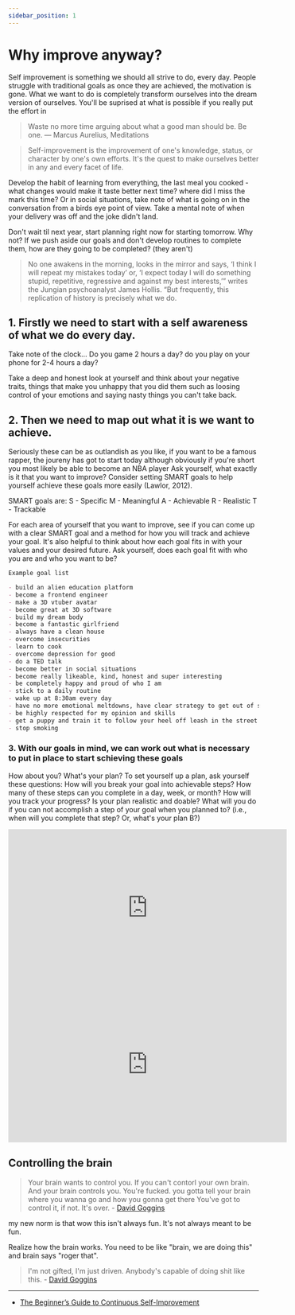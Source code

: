 ```yaml
---
sidebar_position: 1
---
```



# Why improve anyway?

Self improvement is something we should all strive to do, every day. People struggle with traditional goals as once they are achieved, the motivation is gone. What we want to do is completely transform ourselves into the dream version of ourselves. You'll be suprised at what is possible if you really put the effort in

> Waste no more time arguing about what a good man should be. Be one. ― Marcus Aurelius, Meditations

> Self-improvement is the improvement of one's knowledge, status, or character by one's own efforts. It's the quest to make ourselves better in any and every facet of life.

Develop the habit of learning from everything, the last meal you cooked - what changes would make it taste better next time? where did I miss the mark this time? Or in social situations, take note of what is going on in the conversation from a birds eye point of view. Take a mental note of when your delivery was off and the joke didn't land.

Don't wait til next year, start planning right now for starting tomorrow. Why not? If we push aside our goals and don't develop routines to complete them, how are they going to be completed? (they aren't)

> No one awakens in the morning, looks in the mirror and says, ‘I think I will repeat my mistakes today’ or, ‘I expect today I will do something stupid, repetitive, regressive and against my best interests,’” writes the Jungian psychoanalyst James Hollis. “But frequently, this replication of history is precisely what we do.

## 1. Firstly we need to start with a self awareness of what we do every day.
Take note of the clock... Do you game 2 hours a day? do you play on your phone for 2-4 hours a day?

Take a deep and honest look at yourself and think about your negative traits, things that make you unhappy that you did them such as loosing control of your emotions and saying nasty things you can't take back.

## 2. Then we need to map out what it is we want to achieve.
Seriously these can be as outlandish as you like, if you want to be a famous rapper, the joureny has got to start today
although obviously if you're short you most likely be able to become an NBA player
Ask yourself, what exactly is it that you want to improve? Consider setting SMART goals to help yourself achieve these goals more easily (Lawlor, 2012).

SMART goals are: S - Specific M - Meaningful A - Achievable R - Realistic T - Trackable

For each area of yourself that you want to improve, see if you can come up with a clear SMART goal and a method for how you will track and achieve your goal. It's also helpful to think about how each goal fits in with your values and your desired future. Ask yourself, does each goal fit with who you are and who you want to be?

```md
Example goal list

- build an alien education platform
- become a frontend engineer
- make a 3D vtuber avatar
- become great at 3D software
- build my dream body
- become a fantastic girlfriend
- always have a clean house
- overcome insecurities
- learn to cook
- overcome depression for good
- do a TED talk
- become better in social situations
- become really likeable, kind, honest and super interesting
- be completely happy and proud of who I am
- stick to a daily routine
- wake up at 8:30am every day
- have no more emotional meltdowns, have clear strategy to get out of stress
- be highly respected for my opinion and skills
- get a puppy and train it to follow your heel off leash in the street + more cool tricks
- stop smoking
```

### 3. With our goals in mind, we can work out what is necessary to put in place to start schieving these goals

How about you? What's your plan? To set yourself up a plan, ask yourself these questions: How will you break your goal into achievable steps? How many of these steps can you complete in a day, week, or month? How will you track your progress? Is your plan realistic and doable? What will you do if you can not accomplish a step of your goal when you planned to? (i.e., when will you complete that step? Or, what's your plan B?)

<iframe width="560" height="315" src="https://www.youtube.com/embed/xp0O2vi8DX4" title="YouTube video player" frameborder="0" allow="accelerometer; autoplay; clipboard-write; encrypted-media; gyroscope; picture-in-picture" allowfullscreen></iframe>

<iframe width="560" height="315" src="https://www.youtube.com/embed/WfuXYk6phMY" title="YouTube video player" frameborder="0" allow="accelerometer; autoplay; clipboard-write; encrypted-media; gyroscope; picture-in-picture" allowfullscreen></iframe>

## Controlling the brain

> Your brain wants to control you. If you can't contorl your own brain. And your brain controls you. You're fucked.
> you gotta tell your brain where you wanna go and how you gonna get there
> You've got to control it, if not. It's over. - [David Goggins](https://www.youtube.com/watch?v=TLKxdTmk-zc&ab_channel=MotivationMadness)

my new norm is that wow this isn't always fun. It's not always meant to be fun.

Realize how the brain works. You need to be like "brain, we are doing this" and brain says "roger that".

> I'm not gifted, I'm just driven. Anybody's capable of doing shit like this. - [David Goggins](https://www.youtube.com/watch?v=TLKxdTmk-zc&ab_channel=MotivationMadness)


---

- [The Beginner’s Guide to Continuous Self-Improvement](https://jamesclear.com/self-improvement)
